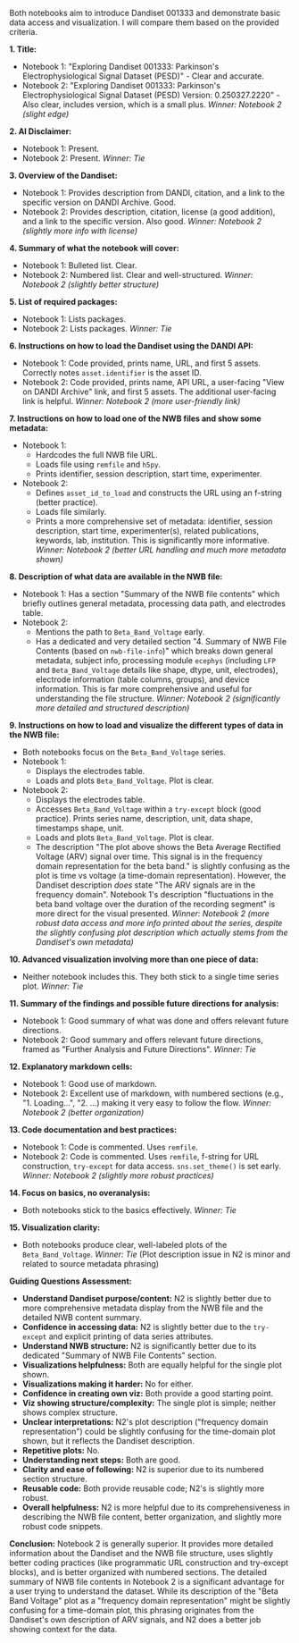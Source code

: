 Both notebooks aim to introduce Dandiset 001333 and demonstrate basic data access and visualization. I will compare them based on the provided criteria.

**1. Title:**
*   Notebook 1: "Exploring Dandiset 001333: Parkinson's Electrophysiological Signal Dataset (PESD)" - Clear and accurate.
*   Notebook 2: "Exploring Dandiset 001333: Parkinson's Electrophysiological Signal Dataset (PESD) Version: 0.250327.2220" - Also clear, includes version, which is a small plus.
    *Winner: Notebook 2 (slight edge)*

**2. AI Disclaimer:**
*   Notebook 1: Present.
*   Notebook 2: Present.
    *Winner: Tie*

**3. Overview of the Dandiset:**
*   Notebook 1: Provides description from DANDI, citation, and a link to the specific version on DANDI Archive. Good.
*   Notebook 2: Provides description, citation, license (a good addition), and a link to the specific version. Also good.
    *Winner: Notebook 2 (slightly more info with license)*

**4. Summary of what the notebook will cover:**
*   Notebook 1: Bulleted list. Clear.
*   Notebook 2: Numbered list. Clear and well-structured.
    *Winner: Notebook 2 (slightly better structure)*

**5. List of required packages:**
*   Notebook 1: Lists packages.
*   Notebook 2: Lists packages.
    *Winner: Tie*

**6. Instructions on how to load the Dandiset using the DANDI API:**
*   Notebook 1: Code provided, prints name, URL, and first 5 assets. Correctly notes `asset.identifier` is the asset ID.
*   Notebook 2: Code provided, prints name, API URL, a user-facing "View on DANDI Archive" link, and first 5 assets. The additional user-facing link is helpful.
    *Winner: Notebook 2 (more user-friendly link)*

**7. Instructions on how to load one of the NWB files and show some metadata:**
*   Notebook 1:
    *   Hardcodes the full NWB file URL.
    *   Loads file using `remfile` and `h5py`.
    *   Prints identifier, session description, start time, experimenter.
*   Notebook 2:
    *   Defines `asset_id_to_load` and constructs the URL using an f-string (better practice).
    *   Loads file similarly.
    *   Prints a more comprehensive set of metadata: identifier, session description, start time, experimenter(s), related publications, keywords, lab, institution. This is significantly more informative.
    *Winner: Notebook 2 (better URL handling and much more metadata shown)*

**8. Description of what data are available in the NWB file:**
*   Notebook 1: Has a section "Summary of the NWB file contents" which briefly outlines general metadata, processing data path, and electrodes table.
*   Notebook 2:
    *   Mentions the path to `Beta_Band_Voltage` early.
    *   Has a dedicated and very detailed section "4. Summary of NWB File Contents (based on `nwb-file-info`)" which breaks down general metadata, subject info, processing module `ecephys` (including `LFP` and `Beta_Band_Voltage` details like shape, dtype, unit, electrodes), electrode information (table columns, groups), and device information. This is far more comprehensive and useful for understanding the file structure.
    *Winner: Notebook 2 (significantly more detailed and structured description)*

**9. Instructions on how to load and visualize the different types of data in the NWB file:**
*   Both notebooks focus on the `Beta_Band_Voltage` series.
*   Notebook 1:
    *   Displays the electrodes table.
    *   Loads and plots `Beta_Band_Voltage`. Plot is clear.
*   Notebook 2:
    *   Displays the electrodes table.
    *   Accesses `Beta_Band_Voltage` within a `try-except` block (good practice). Prints series name, description, unit, data shape, timestamps shape, unit.
    *   Loads and plots `Beta_Band_Voltage`. Plot is clear.
    *   The description "The plot above shows the Beta Average Rectified Voltage (ARV) signal over time. This signal is in the frequency domain representation for the beta band." is slightly confusing as the plot is time vs voltage (a time-domain representation). However, the Dandiset description *does* state "The ARV signals are in the frequency domain". Notebook 1's description "fluctuations in the beta band voltage over the duration of the recording segment" is more direct for the visual presented.
    *Winner: Notebook 2 (more robust data access and more info printed about the series, despite the slightly confusing plot description which actually stems from the Dandiset's own metadata)*

**10. Advanced visualization involving more than one piece of data:**
*   Neither notebook includes this. They both stick to a single time series plot.
    *Winner: Tie*

**11. Summary of the findings and possible future directions for analysis:**
*   Notebook 1: Good summary of what was done and offers relevant future directions.
*   Notebook 2: Good summary and offers relevant future directions, framed as "Further Analysis and Future Directions".
    *Winner: Tie*

**12. Explanatory markdown cells:**
*   Notebook 1: Good use of markdown.
*   Notebook 2: Excellent use of markdown, with numbered sections (e.g., "1. Loading...", "2. ...) making it very easy to follow the flow.
    *Winner: Notebook 2 (better organization)*

**13. Code documentation and best practices:**
*   Notebook 1: Code is commented. Uses `remfile`.
*   Notebook 2: Code is commented. Uses `remfile`, f-string for URL construction, `try-except` for data access. `sns.set_theme()` is set early.
    *Winner: Notebook 2 (slightly more robust practices)*

**14. Focus on basics, no overanalysis:**
*   Both notebooks stick to the basics effectively.
    *Winner: Tie*

**15. Visualization clarity:**
*   Both notebooks produce clear, well-labeled plots of the `Beta_Band_Voltage`.
    *Winner: Tie* (Plot description issue in N2 is minor and related to source metadata phrasing)

**Guiding Questions Assessment:**

*   **Understand Dandiset purpose/content:** N2 is slightly better due to more comprehensive metadata display from the NWB file and the detailed NWB content summary.
*   **Confidence in accessing data:** N2 is slightly better due to the `try-except` and explicit printing of data series attributes.
*   **Understand NWB structure:** N2 is significantly better due to its dedicated "Summary of NWB File Contents" section.
*   **Visualizations helpfulness:** Both are equally helpful for the single plot shown.
*   **Visualizations making it harder:** No for either.
*   **Confidence in creating own viz:** Both provide a good starting point.
*   **Viz showing structure/complexity:** The single plot is simple; neither shows complex structure.
*   **Unclear interpretations:** N2's plot description ("frequency domain representation") could be slightly confusing for the time-domain plot shown, but it reflects the Dandiset description.
*   **Repetitive plots:** No.
*   **Understanding next steps:** Both are good.
*   **Clarity and ease of following:** N2 is superior due to its numbered section structure.
*   **Reusable code:** Both provide reusable code; N2's is slightly more robust.
*   **Overall helpfulness:** N2 is more helpful due to its comprehensiveness in describing the NWB file content, better organization, and slightly more robust code snippets.

**Conclusion:**
Notebook 2 is generally superior. It provides more detailed information about the Dandiset and the NWB file structure, uses slightly better coding practices (like programmatic URL construction and try-except blocks), and is better organized with numbered sections. The detailed summary of NWB file contents in Notebook 2 is a significant advantage for a user trying to understand the dataset. While its description of the "Beta Band Voltage" plot as a "frequency domain representation" might be slightly confusing for a time-domain plot, this phrasing originates from the Dandiset's own description of ARV signals, and N2 does a better job showing context for the data.